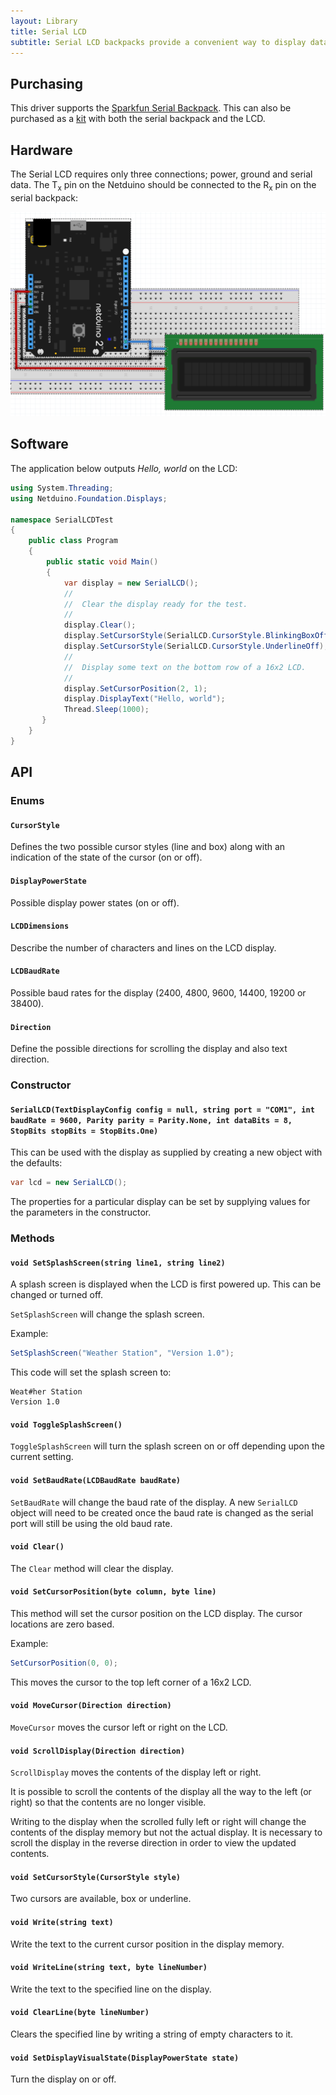 ```yaml
---
layout: Library
title: Serial LCD
subtitle: Serial LCD backpacks provide a convenient way to display data on a 16x2 or 20x4 LCD display.
---
```



## Purchasing

This driver supports the [Sparkfun Serial Backpack](https://www.sparkfun.com/products/258).  This can also be purchased as a [kit](https://www.sparkfun.com/products/10097) with both the serial backpack and the LCD.

## Hardware

The Serial LCD requires only three connections; power, ground and serial data.  The T<sub>x</sub> pin on the Netduino should be connected to the R<sub>x</sub> pin on the serial backpack:

![Netduino Connected to SerialLCD](SerialLCD.png)

## Software

The application below outputs <i>Hello, world</i> on the LCD:

```csharp
using System.Threading;
using Netduino.Foundation.Displays;

namespace SerialLCDTest
{
    public class Program
    {
        public static void Main()
        {
            var display = new SerialLCD();
            //
            //  Clear the display ready for the test.
            //
            display.Clear();
            display.SetCursorStyle(SerialLCD.CursorStyle.BlinkingBoxOff);
            display.SetCursorStyle(SerialLCD.CursorStyle.UnderlineOff);
            //
            //  Display some text on the bottom row of a 16x2 LCD.
            //
            display.SetCursorPosition(2, 1);
            display.DisplayText("Hello, world");
            Thread.Sleep(1000);
       }
    }
}
```

## API

### Enums

#### `CursorStyle`

Defines the two possible cursor styles (line and box) along with an indication of the state of the cursor (on or off).

#### `DisplayPowerState`

Possible display power states (on or off).

#### `LCDDimensions`

Describe the number of characters and lines on the LCD display.

#### `LCDBaudRate`

Possible baud rates for the display (2400, 4800, 9600, 14400, 19200 or 38400).

#### `Direction`

Define the possible directions for scrolling the display and also text direction.

### Constructor

#### `SerialLCD(TextDisplayConfig config = null, string port = "COM1", int baudRate = 9600, Parity parity = Parity.None, int dataBits = 8, StopBits stopBits = StopBits.One)`

This can be used with the display as supplied by creating a new object with the defaults:

```csharp
var lcd = new SerialLCD();
```

The properties for a particular display can be set by supplying values for the parameters in the constructor.

### Methods

#### `void SetSplashScreen(string line1, string line2)`

A splash screen is displayed when the LCD is first powered up.  This can be changed or turned off.

`SetSplashScreen` will change the splash screen.

Example:

```csharp
SetSplashScreen("Weather Station", "Version 1.0");
```

This code will set the splash screen to:

```
Weat#her Station
Version 1.0
```

#### `void ToggleSplashScreen()`

`ToggleSplashScreen` will turn the splash screen on or off depending upon the current setting.

#### `void SetBaudRate(LCDBaudRate baudRate)`

`SetBaudRate` will change the baud rate of the display.  A new `SerialLCD` object will need to be created once the baud rate is changed as the serial port will still be using the old baud rate.

#### `void Clear()`

The `Clear` method will clear the display.

#### `void SetCursorPosition(byte column, byte line)`

This method will set the cursor position on the LCD display.  The cursor locations are zero based.

Example:

```csharp
SetCursorPosition(0, 0);
```

This moves the cursor to the top left corner of a 16x2 LCD.

#### `void MoveCursor(Direction direction)`

`MoveCursor` moves the cursor left or right on the LCD.

#### `void ScrollDisplay(Direction direction)`

`ScrollDisplay` moves the contents of the display left or right.

It is possible to scroll the contents of the display all the way to the left (or right) so that the contents are no longer visible.

Writing to the display when the scrolled fully left or right will change the contents of the display memory but not the actual display.  It is necessary to scroll the display in the reverse direction in order to view the updated contents.

#### `void SetCursorStyle(CursorStyle style)`

Two cursors are available, box or underline.

#### `void Write(string text)`

Write the text to the current cursor position in the display memory.

#### `void WriteLine(string text, byte lineNumber)`

Write the text to the specified line on the display.

#### `void ClearLine(byte lineNumber)`

Clears the specified line by writing a string of empty characters to it.

#### `void SetDisplayVisualState(DisplayPowerState state)`

Turn the display on or off.